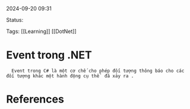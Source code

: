 
2024-09-20 09:31

Status:

Tags: [[Learning]] [[DotNet]]


# Event trong .NET
      Event trong C# là một cơ chế cho phép đối tượng thông báo cho các đối tượng khác một hành động cụ thể  đã xảy ra . 



# References





